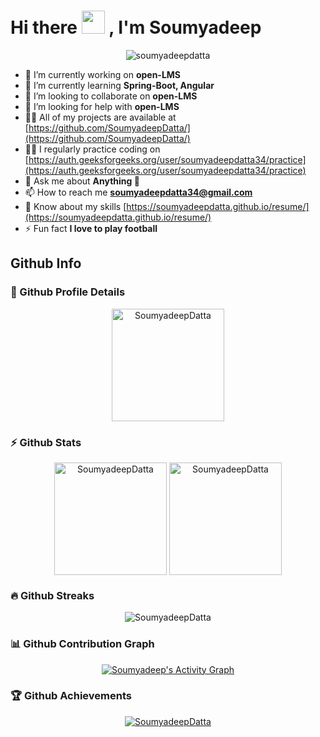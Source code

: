 # Hi there <img src="https://media.giphy.com/media/hvRJCLFzcasrR4ia7z/giphy.gif" width="37"> , I'm Soumyadeep

<div align="center">

<img src="https://komarev.com/ghpvc/?username=soumyadeepdatta&label=Profile%20views&color=0e75b6&style=flat" alt="soumyadeepdatta" />

</div>


- 🔭 I’m currently working on **open-LMS**
- 🌱 I’m currently learning **Spring-Boot, Angular**
- 👯 I’m looking to collaborate on **open-LMS**
- 🤝 I’m looking for help with **open-LMS**
- 👨‍💻 All of my projects are available at [https://github.com/SoumyadeepDatta/](https://github.com/SoumyadeepDatta/)
- 🧑‍💻 I regularly practice coding on [https://auth.geeksforgeeks.org/user/soumyadeepdatta34/practice](https://auth.geeksforgeeks.org/user/soumyadeepdatta34/practice)
- 💬 Ask me about **Anything 🦧**
- 📫 How to reach me **soumyadeepdatta34@gmail.com**
- 📄 Know about my skills [https://soumyadeepdatta.github.io/resume/](https://soumyadeepdatta.github.io/resume/)
- ⚡ Fun fact **I love to play football**


## Github Info
### 🔎 Github Profile Details
<p align="center">
    <img height="180em"
        src="https://github-profile-summary-cards.vercel.app/api/cards/profile-details?username=SoumyadeepDatta&theme=github_dark"
        alt="SoumyadeepDatta" align="center" />
</p>

### ⚡ Github Stats
<p align="center">
    <img height="180em"
        src="https://github-readme-stats.vercel.app/api?username=SoumyadeepDatta&show_icons=true&theme=dark&include_all_commits=true&count_private=true&hide_border=true"
        alt="SoumyadeepDatta" align="center" />
    <img height="180em"
        src="https://github-readme-stats.vercel.app/api/top-langs/?username=SoumyadeepDatta&layout=compact&theme=dark&hide=jupyter%20notebook&hide_border=true"
        alt="SoumyadeepDatta" align="center" />
</p>

### 🔥 Github Streaks
<p align="center">
    <img src="https://github-readme-streak-stats.herokuapp.com/?user=SoumyadeepDatta&theme=dark&hide_border=true&stroke=0000&ring=e05397&fire=e05397&currStreakLabel=e05397"
        alt="SoumyadeepDatta" />
</p>

### 📊 Github Contribution Graph
<p align="center">
    <a href="#"><img alt="Soumyadeep's Activity Graph"
            src="https://activity-graph.herokuapp.com/graph?username=SoumyadeepDatta&theme=xcode&line=e05397&point=FFFFFF&hide_border=true&" /></a>
</p>

### 🏆 Github Achievements
<p align="center">
    <a href="https://github.com/SoumyadeepDatta"><img
            src="https://github-profile-trophy.vercel.app/?username=SoumyadeepDatta&margin-w=5&theme=darkhub"
            alt="SoumyadeepDatta" /></a>
</p>

<br>
